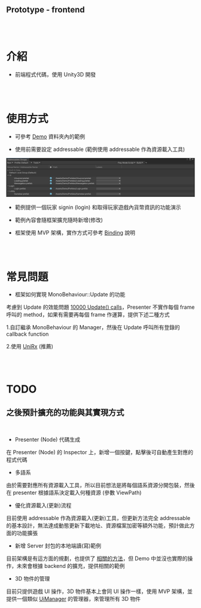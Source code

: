 ## Prototype - frontend

<br><br>

# 介紹

- 前端程式代碼，使用 Unity3D 開發

<br><br>

# 使用方式

- 可參考 [Demo](./Assets/Demo/) 資料夾內的範例

- 使用前需要設定 addressable (範例使用 addressable 作為資源載入工具)

![Group Name 可自行設定，Addressable Name 需按照圖片設定](../imgs/addressables.png)

- 範例提供一個玩家 signin (login) 和取得玩家遊戲內貨幣資訊的功能演示

- 範例內容會隨框架擴充隨時新增(修改)

- 框架使用 MVP 架構，實作方式可參考 [Binding](./Assets/Scripts/Utility/Bind/README.md) 說明

<br><br>

# 常見問題

- 框架如何實現 MonoBehaviour::Update 的功能

考慮到 Update 的效能問題 [10000 Update() calls](https://blog.unity.com/engine-platform/10000-update-calls)，Presenter 不實作每個 frame 呼叫的 method，如果有需要再每個 frame 作運算，提供下述二種方式

1.自訂繼承 MonoBehaviour 的 Manager，然後在 Update 呼叫所有登錄的 callback function

2.使用 [UniRx](https://github.com/neuecc/UniRx) (推薦)

<br><br>

# TODO

## 之後預計擴充的功能與其實現方式

<br>

- Presenter (Node) 代碼生成

在 Presenter (Node) 的 Inspector 上，新增一個按鍵，點擊後可自動產生對應的程式代碼

- 多語系

由於需要對應所有資源載入工具，所以目前想法是將每個語系資源分開包裝，然後在 presenter 根據語系決定載入何種資源 (參數 ViewPath)

- 優化資源載入(更新)流程

目前使用 addressable 作為資源載入(更新)工具，但更新方法完全 addressable 的基本設計，無法達成動態更新下載地址、資源檔案加密等額外功能，預計做此方面的功能擴張

- 新增 Server 封包的本地端讀(寫)範例

目前架構是有這方面的規劃，也提供了 [相關的方法](./Assets/Scripts/Utility/Network/WebRequest/Model/)，但 Demo 中並沒也實際的操作，未來會根據 backend 的擴充，提供相關的範例

- 3D 物件的管理

目前只提供遊戲 UI 操作，3D 物件基本上會同 UI 操作一樣，使用 MVP 架構，並提供一個類似 [UiManager](./Assets/Scripts/Utility/UI/README.md) 的管理器，來管理所有 3D 物件



